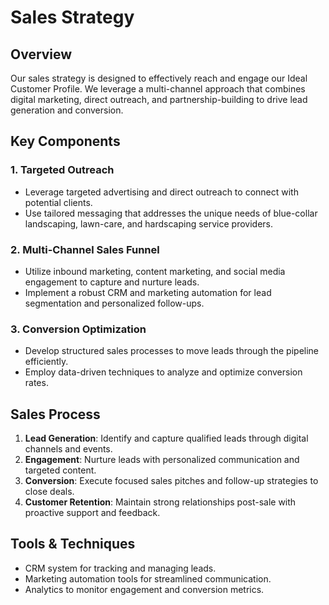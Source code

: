 # Sales Strategy

## Overview
Our sales strategy is designed to effectively reach and engage our Ideal Customer Profile. We leverage a multi-channel approach that combines digital marketing, direct outreach, and partnership-building to drive lead generation and conversion.

## Key Components

### 1. Targeted Outreach
- Leverage targeted advertising and direct outreach to connect with potential clients.
- Use tailored messaging that addresses the unique needs of blue-collar landscaping, lawn-care, and hardscaping service providers.

### 2. Multi-Channel Sales Funnel
- Utilize inbound marketing, content marketing, and social media engagement to capture and nurture leads.
- Implement a robust CRM and marketing automation for lead segmentation and personalized follow-ups.

### 3. Conversion Optimization
- Develop structured sales processes to move leads through the pipeline efficiently.
- Employ data-driven techniques to analyze and optimize conversion rates.

## Sales Process
1. **Lead Generation**: Identify and capture qualified leads through digital channels and events.
2. **Engagement**: Nurture leads with personalized communication and targeted content.
3. **Conversion**: Execute focused sales pitches and follow-up strategies to close deals.
4. **Customer Retention**: Maintain strong relationships post-sale with proactive support and feedback.

## Tools & Techniques
- CRM system for tracking and managing leads.
- Marketing automation tools for streamlined communication.
- Analytics to monitor engagement and conversion metrics.